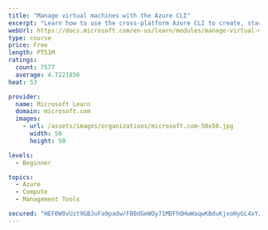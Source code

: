 ```yaml
---
title: "Manage virtual machines with the Azure CLI"
excerpt: "Learn how to use the cross-platform Azure CLI to create, start, stop, and perform other management tasks related to virtual machines in Azure."
webUrl: https://docs.microsoft.com/en-us/learn/modules/manage-virtual-machines-with-azure-cli/
type: course
price: Free
length: PT51M
ratings:
  count: 7577
  average: 4.7221856
heat: 53

provider:
  name: Microsoft Learn
  domain: microsoft.com
  images:
    - url: /assets/images/organizations/microsoft.com-50x50.jpg
      width: 50
      height: 50

levels:
  - Beginner

topics:
  - Azure
  - Compute
  - Management Tools

secured: "HEF0W0vUzt9GBJuFa9padw/FB0dGeWOy71MDFhQHwWaqwKBduKjxoHyGL4xY/Za7TQUUuYB8lBzrPmXkUjc1E+jcNOJxshDivim87E7atq0pkW5USUiNS35G28jXaZbee3BSdiKKHFlz6+NPpftNzMZ22rCi0KQJmZB5g18MfgXhVv3Xj6KZ9d0p+/hI9SUel4awtJexcLZtVkKXgUAzHwHXzY/F+jgwHTNW87/FTfJdud0tKOMErZYG/5Tkxq94aOr5Rqgzj0Iu1kcxhNUpfgiKw5e/UzRhi7CWJR3FX5HauZdJXJYFFMJmKYyx3vneeBwX8k+YmKNShpPsXzsM1eYrPP7HHmI71Dtb46wskpdGAcYJLHpuRMXbyh2nvAvkZyElteKFDILU6gMh97IsXRmA4bncuWZcqYAOp8L34RQ=;IyigIAv8W5uZvKXNaqSkUQ=="
---
```


